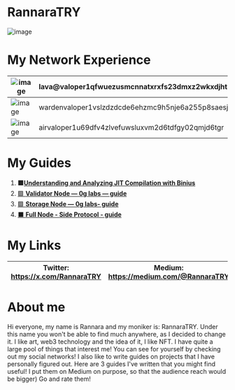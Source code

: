 # **RannaraTRY**

![image](https://github.com/user-attachments/assets/785a5a57-9afd-40bc-83d8-1fb363043877)

# My Network Experience

| ![image](https://github.com/user-attachments/assets/7eb4fcb3-d7cf-4798-98bf-75e3287b935f) | lava@valoper1qfwuezusmcnnatxrxfs23dmxz2wkxdjhtaltcz |
| --- | --- |
| ![image](https://github.com/user-attachments/assets/a3222994-bcc4-4e4e-a989-f62196c50f47) | wardenvaloper1vslzdzdcde6ehzmc9h5nje6a255p8saesjlar8 |
| ![image](https://github.com/user-attachments/assets/7c25205c-ecbf-4531-b765-2af158304e31) | airvaloper1u69dfv4zlvefuwsluxvm2d6tdfgy02qmjd6tgr |

# My Guides

1. **🟩[Understanding and Analyzing JIT Compilation with Binius](https://medium.com/@RannaraTRY/understanding-and-analyzing-jit-compilation-with-binius-28b4f6f83efa)**
2. [🟪 **Validator Node — 0g labs — guide**](https://medium.com/@RannaraTRY/validator-node-0g-labs-guide-98ca88d3b122)
3. [🟪 **Storage Node — 0g labs- guide**](https://medium.com/@RannaraTRY/storage-node-0g-labs-guide-d1d893d9491c)
4. [⬛ **Full Node - Side Protocol - guide**](https://medium.com/@RannaraTRY/full-node-side-protocol-guide-43660b79bb46)

# My Links

| **Twitter**: https://x.com/RannaraTRY | **Medium**: https://medium.com/@RannaraTRY | **Discord**: https://discord.com/users/843770216365555712 | **Moti bio**: https://www.moti.bio/RannaraTRY |
| --- | --- | --- | --- |

# About me

Hi everyone, my name is Rannara and my moniker is: RannaraTRY. Under this name you won't be able to find much anywhere, as I decided to change it. I like art, web3 technology and the idea of it, I like NFT. I have quite a large pool of things that interest me! You can see for yourself by checking out my social networks! I also like to write guides on projects that I have personally figured out. Here are 3 guides I've written that you might find useful! I put them on Medium on purpose, so that the audience reach would be bigger) Go and rate them!
